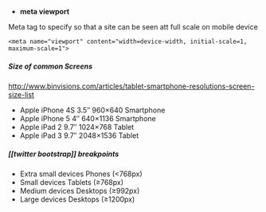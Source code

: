 * **meta viewport**    

Meta tag to specify so that a site can be seen att full scale on mobile device
```
<meta name="viewport" content="width=device-width, initial-scale=1, maximum-scale=1">
```

##### **Size of common Screens**   
http://www.binvisions.com/articles/tablet-smartphone-resolutions-screen-size-list


- Apple iPhone 4S 3.5″ 960×640 Smartphone   
- Apple iPhone 5 4″ 640×1136 Smartphone   
- Apple iPad 2 9.7″ 1024×768 Tablet    
- Apple iPad 3 9.7″ 2048×1536 Tablet   

##### **[[twitter bootstrap]] breakpoints**   

- Extra small devices Phones (<768px)   
- Small devices Tablets (≥768px)   
- Medium devices Desktops (≥992px)   
- Large devices Desktops (≥1200px)   